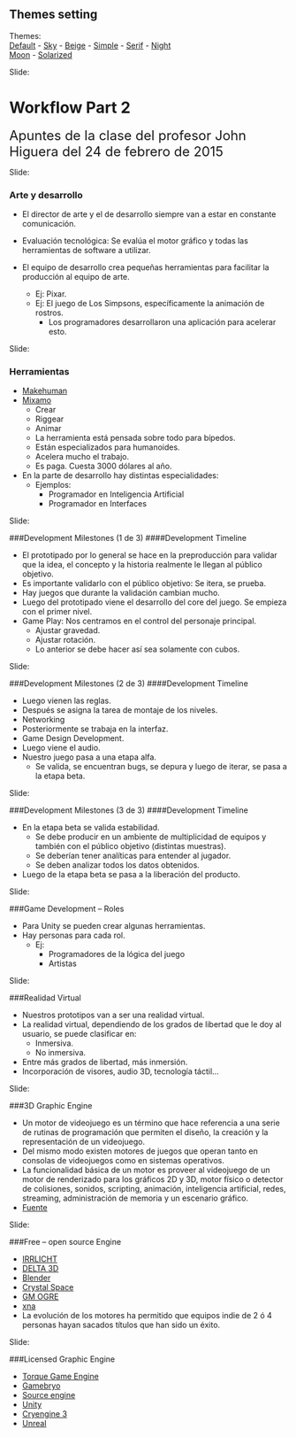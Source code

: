 <!-- configuracion de colores es opcional pero ultil-->
<section id="themes">
	<h2>Themes setting</h2>
	<p>
		Themes: <br>
		<a href="?#/themes">Default</a> -
		<a href="?theme=sky#/themes">Sky</a> -
		<a href="?theme=beige#/themes">Beige</a> -
		<a href="?theme=simple#/themes">Simple</a> -
		<a href="?theme=serif#/themes">Serif</a> -
		<a href="?theme=night#/themes">Night</a> <br>
		<a href="?theme=moon#/themes">Moon</a> -
		<a href="?theme=solarized#/themes">Solarized</a>
	</p>
</section>

Slide:   

# Workflow Part 2       

<font size=5>Apuntes de la clase del profesor John Higuera del 24 de febrero de 2015</font> 

Slide:

### Arte y desarrollo

* El director de arte y el de desarrollo siempre van a estar en constante comunicación.<!-- .element: class="fragment" data-fragment-index="1"-->

* Evaluación tecnológica: Se evalúa el motor gráfico y todas las herramientas de software a utilizar.<!-- .element: class="fragment" data-fragment-index="2"-->

* El equipo de desarrollo crea pequeñas herramientas para facilitar la producción al equipo de arte. <!-- .element: class="fragment" data-fragment-index="3"-->

  - Ej: Pixar.<!-- .element: class="fragment" data-fragment-index="4"-->
  - Ej: El juego de Los Simpsons, específicamente la animación de rostros.<!-- .element: class="fragment" data-fragment-index="5"-->
    - Los programadores desarrollaron una aplicación para acelerar esto.<!-- .element: class="fragment" data-fragment-index="5"-->


Slide:

### Herramientas

* [Makehuman](https://www.mixamo.com/)<!-- .element: class="fragment" data-fragment-index="1"-->
* [Mixamo](http://www.makehuman.org/)<!-- .element: class="fragment" data-fragment-index="2"-->
  - Crear <!-- .element: class="fragment" data-fragment-index="3"-->
  - Riggear<!-- .element: class="fragment" data-fragment-index="4"-->
  - Animar<!-- .element: class="fragment" data-fragment-index="5"-->
  - La herramienta está pensada sobre todo para bípedos. <!-- .element: class="fragment" data-fragment-index="6"-->
  - Están especializados para humanoides.<!-- .element: class="fragment" data-fragment-index="7"-->
  - Acelera mucho el trabajo.<!-- .element: class="fragment" data-fragment-index="8"-->
  - Es paga. Cuesta 3000 dólares al año.<!-- .element: class="fragment" data-fragment-index="9"-->
* En la parte de desarrollo hay distintas especialidades:<!-- .element: class="fragment" data-fragment-index="10"-->
  - Ejemplos:<!-- .element: class="fragment" data-fragment-index="11"-->
	- Programador en Inteligencia Artificial<!-- .element: class="fragment" data-fragment-index="12"-->
	- Programador en Interfaces<!-- .element: class="fragment" data-fragment-index="13"-->

Slide:

###Development Milestones (1 de 3)
####Development Timeline

* El prototipado por lo general se hace en la preproducción para validar que la idea, el concepto y la historia realmente le llegan al público objetivo.<!-- .element: class="fragment" data-fragment-index="1"-->
* Es importante validarlo con el público objetivo: Se itera, se prueba.<!-- .element: class="fragment" data-fragment-index="2"-->
* Hay juegos que durante la validación cambian mucho.<!-- .element: class="fragment" data-fragment-index="3"-->
* Luego del prototipado viene el desarrollo del core del juego. Se empieza con el primer nivel.<!-- .element: class="fragment" data-fragment-index="4"-->
* Game Play: Nos centramos en el control del personaje principal.<!-- .element: class="fragment" data-fragment-index="5"-->
  - Ajustar gravedad.<!-- .element: class="fragment" data-fragment-index="6"-->
  - Ajustar rotación.<!-- .element: class="fragment" data-fragment-index="7"-->
  - Lo anterior se debe hacer así sea solamente con cubos.<!-- .element: class="fragment" data-fragment-index="8"-->
	
Slide:

###Development Milestones (2 de 3)
####Development Timeline

* Luego vienen las reglas.<!-- .element: class="fragment" data-fragment-index="1"-->
* Después se asigna la tarea de montaje de los niveles.<!-- .element: class="fragment" data-fragment-index="2"-->
* Networking<!-- .element: class="fragment" data-fragment-index="3"-->
* Posteriormente se trabaja en la interfaz.<!-- .element: class="fragment" data-fragment-index="4"-->
* Game Design Development.<!-- .element: class="fragment" data-fragment-index="5"-->
* Luego viene el audio.<!-- .element: class="fragment" data-fragment-index="6"-->
* Nuestro juego pasa a una etapa alfa.<!-- .element: class="fragment" data-fragment-index="7"-->
  - Se valida, se encuentran bugs, se depura y luego de iterar, se pasa a la etapa beta.<!-- .element: class="fragment" data-fragment-index="8"-->

Slide:

###Development Milestones (3 de 3)
####Development Timeline


* En la etapa beta se valida estabilidad.<!-- .element: class="fragment" data-fragment-index="1"-->
  - Se debe producir en un ambiente de multiplicidad de equipos y también con el público 	objetivo (distintas muestras).<!-- .element: class="fragment" data-fragment-index="2"-->
  - Se deberían tener analíticas para entender al jugador.<!-- .element: class="fragment" data-fragment-index="3"-->
  - Se deben analizar todos los datos obtenidos. <!-- .element: class="fragment" data-fragment-index="4"-->
* Luego de la etapa beta se pasa a la liberación del producto.<!-- .element: class="fragment" data-fragment-index="5"-->

Slide:

###Game Development – Roles

* Para Unity se pueden crear algunas herramientas.<!-- .element: class="fragment" data-fragment-index="1"-->
* Hay personas para cada rol.<!-- .element: class="fragment" data-fragment-index="2"-->
  - Ej:<!-- .element: class="fragment" data-fragment-index="3"-->
    - Programadores de la lógica del juego<!-- .element: class="fragment" data-fragment-index="4"-->
    - Artistas<!-- .element: class="fragment" data-fragment-index="5"-->

Slide:

###Realidad Virtual

* Nuestros prototipos van a ser una realidad virtual.<!-- .element: class="fragment" data-fragment-index="1"-->
* La realidad virtual, dependiendo de los grados de libertad que le doy al usuario, se puede clasificar en:<!-- .element: class="fragment" data-fragment-index="2"-->
  - Inmersiva.<!-- .element: class="fragment" data-fragment-index="3"-->
  - No inmersiva.<!-- .element: class="fragment" data-fragment-index="4"-->
* Entre más grados de libertad, más inmersión.<!-- .element: class="fragment" data-fragment-index="5"-->
* Incorporación de visores, audio 3D, tecnología táctil…<!-- .element: class="fragment" data-fragment-index="6"-->

Slide:

###3D Graphic Engine
* Un motor de videojuego es un término que hace referencia a una serie de rutinas de programación que permiten el diseño, la creación y la representación de un videojuego.<!-- .element: class="fragment" data-fragment-index="1"--> 
* Del mismo modo existen motores de juegos que operan tanto en consolas de videojuegos como en sistemas operativos. <!-- .element: class="fragment" data-fragment-index="2"-->
* La funcionalidad básica de un motor es proveer al videojuego de un motor de renderizado para los gráficos 2D y 3D, motor físico o detector de colisiones, sonidos, scripting, animación, inteligencia artificial, redes, streaming, administración de memoria y un escenario gráfico.<!-- .element: class="fragment" data-fragment-index="3"-->
* [Fuente](http://es.wikipedia.org/wiki/Motor_de_videojuego)<!-- .element: class="fragment" data-fragment-index="4"-->

Slide:

###Free – open source Engine
* [IRRLICHT](http://irrlicht.sourceforge.net/)<!-- .element: class="fragment" data-fragment-index="1"-->
* [DELTA 3D](http://delta3d.org/)<!-- .element: class="fragment" data-fragment-index="2"-->
* [Blender](http://www.blender.org/)<!-- .element: class="fragment" data-fragment-index="3"-->
* [Crystal Space](http://www.crystalspace3d.org/)<!-- .element: class="fragment" data-fragment-index="4"-->
* [GM OGRE]( http://www.ogre3d.org/)<!-- .element: class="fragment" data-fragment-index="5"-->
* [xna](https://msxna.codeplex.com/)<!-- .element: class="fragment" data-fragment-index="6"-->
* La evolución de los motores ha permitido que equipos indie de 2 ó 4 personas hayan 	sacados títulos que han sido un éxito.<!-- .element: class="fragment" data-fragment-index="7"-->


Slide:

###Licensed Graphic Engine
* [Torque Game Engine](http://www.garagegames.com/products/torque-3d)<!-- .element: class="fragment" data-fragment-index="1"-->
* [Gamebryo](http://www.gamebryo.com/)<!-- .element: class="fragment" data-fragment-index="2"-->
* [Source engine](http://es.wikipedia.org/wiki/Source)<!-- .element: class="fragment" data-fragment-index="3"-->
* [Unity](http://unity3d.com/es)<!-- .element: class="fragment" data-fragment-index="4"-->
* [Cryengine 3](http://cryengine.com/)<!-- .element: class="fragment" data-fragment-index="5"-->
* [Unreal](https://www.unrealengine.com/what-is-unreal-engine-4)<!-- .element: class="fragment" data-fragment-index="6"-->
	
